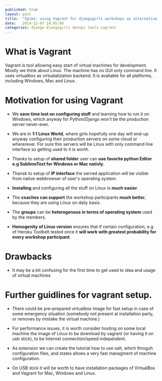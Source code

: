 ```yaml
---
published: true
layout: post
title:  "Spike: using Vagrant for djangogirls workshops as alternative to all the mess with Windows vs Mac vs Linux configurations"
date:   2014-12-07 14:05:00
categories: django djangogirls devops tools vagrant
---
```


What is Vagrant
===============

Vagrant is tool allowing easy start of virtual machines for development. Mostly we think about Linux. The machine has no GUI only command line. It uses virtualbox as virtualatization backend. It is avaliable for all platforms, including Windows, Mac and Linux.


Motivation for using Vagrant
============================

- We **save time lost on configuring stuff** and learning how to run it on Windows, which anyway for Python/Django won't be the production server never-ever.

- We are in **1:1 Linux World**, where girls hopefully one day will end-up anyway configuring their production servers on some cloud or whererever. For sure this servers will be Linux with only command line interface so getting used to it is worth.

- Thanks to setup of **shared folder** user can **use favorite python Editor e.g SublimeText for Windows or Mac nativly**.

- Thansk to setup of **IP interface** the served application will be visible from native webbrowser of user's operating system.

- **Installing** and configuring all the stuff on Linux is **much easier**.

- The **coaches can support** the workshop participants **much better**, because they are using Linux on daily basis.

- The **groups** can be **heterogenous in terms of operating system** used by the members.

- **Homogenity of Linux version** ensures that if certain configuration, e.g of Heroku Toolbelt tested once it **will work with greatest probability for every workshop participant**.

Drawbacks
=========

- It may be a bit confusing for the first time to get used to idea and usage of virtual machines


Further guidlines for vagrant setup.
====================================

- There could be pre-prepared virtualbox image for fast setup in case of some emergency situation (somebody not present at installation party, or removes by mistake the virtual machine.)

- For performance issues, it is worth consider hosting on some local machine the image of Linux to be download by vagrant (or having it on usb stick), to be Internet connection/speed independent.

- As extension we can create the tutorial how to use salt, which throguh configuration files, and states allows a very fast managment of machine configuration.

- On USB stick it will be worth to have installation packages of VirtualBox and Vagrant for Mac, Windows and Linux.